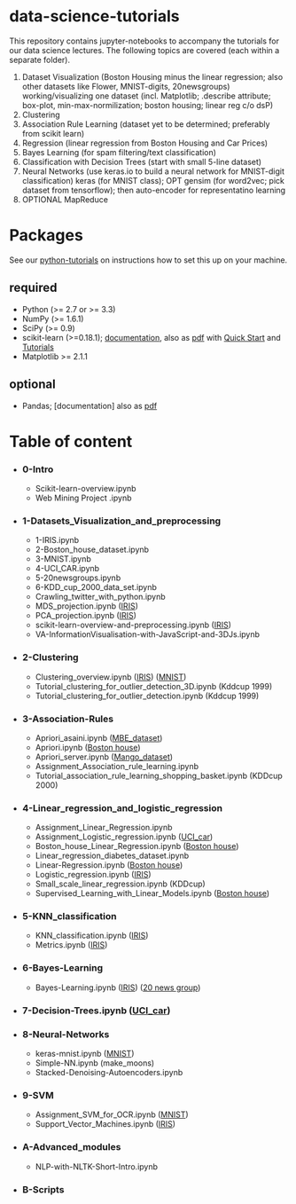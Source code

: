 # data-science-tutorials

<!-- 4.[Unsupervised Learning: Projections and Manifolds](./3-Association-Rules/Apriori_server.ipynb)
 -->
 
This repository contains jupyter-notebooks to accompany the tutorials for our data science lectures. The following topics are covered (each within a separate folder).

1. Dataset Visualization (Boston Housing minus the linear regression;
also other datasets like Flower, MNIST-digits, 20newsgroups) working/visualizing one dataset (incl. Matplotlib; .describe attribute; box-plot, min-max-normilization; boston housing; linear reg c/o dsP)
2. Clustering
3. Association Rule Learning (dataset yet to be determined; preferably from scikit learn)
4. Regression (linear regression from Boston Housing and Car Prices)
5. Bayes Learning (for spam filtering/text classification) 
6. Classification with Decision Trees (start with small 5-line dataset)
7. Neural Networks (use keras.io to build a neural network for
MNIST-digit classification) keras (for MNIST class); OPT gensim (for
	word2vec; pick dataset from tensorflow); then auto-encoder for
	representatino learning
8. OPTIONAL MapReduce

# Packages

See our [python-tutorials](https://github.com/zieglerk/python-tutorials) on instructions how to set this up on your
machine.

## required

- Python (>= 2.7 or >= 3.3)
- NumPy (>= 1.6.1)
- SciPy (>= 0.9)
- scikit-learn (>=0.18.1);
  [documentation](http://scikit-learn.org/stable/documentation.html),
  also as
  [pdf](http://scikit-learn.org/dev/_downloads/scikit-learn-docs.pdf)
  with [Quick
  Start](http://scikit-learn.org/stable/tutorial/basic/tutorial.html) and
  [Tutorials](http://scikit-learn.org/stable/tutorial/)
- Matplotlib >= 2.1.1

## optional

- Pandas; [documentation] also as
  [pdf](http://pandas.pydata.org/pandas-docs/version/0.18.1/pandas.pdf)

# Table of content
 * ### 0-Intro
   * Scikit-learn-overview.ipynb
   * Web Mining Project .ipynb
 * ### 1-Datasets_Visualization_and_preprocessing
   - 1-IRIS.ipynb
   - 2-Boston_house_dataset.ipynb
   - 3-MNIST.ipynb
   - 4-UCI_CAR.ipynb
   - 5-20newsgroups.ipynb
   - 6-KDD_cup_2000_data_set.ipynb
   * Crawling_twitter_with_python.ipynb
   * MDS_projection.ipynb ([IRIS](./1-Datasets_Visualization_and_preprocessing/1-IRIS.ipynb))
   * PCA_projection.ipynb ([IRIS](./1-Datasets_Visualization_and_preprocessing/1-IRIS.ipynb))
   * scikit-learn-overview-and-preprocessing.ipynb ([IRIS](./1-Datasets_Visualization_and_preprocessing/2-Boston_house_dataset.ipynb))
   * VA-InformationVisualisation-with-JavaScript-and-3DJs.ipynb
 * ### 2-Clustering
   * Clustering_overview.ipynb ([IRIS](./1-Datasets_Visualization_and_preprocessing/2-Boston_house_dataset.ipynb)) ([MNIST](./1-Datasets_Visualization_and_preprocessing/3-MNIST.ipynb))
   * Tutorial_clustering_for_outlier_detection_3D.ipynb (Kddcup 1999)
   * Tutorial_clustering_for_outlier_detection.ipynb (Kddcup 1999)
 * ### 3-Association-Rules
   * Apriori_asaini.ipynb ([MBE_dataset](./3-Association-Rules/dataset/INTEGRATED-DATASET.csv))
   * Apriori.ipynb ([Boston house](./1-Datasets_Visualization_and_preprocessing/2-Boston_house_dataset.ipynb))
   * Apriori_server.ipynb ([Mango_dataset](./3-Association-Rules/dataset/data.csv))
   * Assignment_Association_rule_learning.ipynb
   * Tutorial_association_rule_learning_shopping_basket.ipynb (KDDcup 2000)
 * ### 4-Linear_regression_and_logistic_regression
   * Assignment_Linear_Regression.ipynb
   * Assignment_Logistic_regression.ipynb ([UCI_car](./1-Datasets_Visualization_and_preprocessing/4-UCI_CAR.ipynb))
   * Boston_house_Linear_Regression.ipynb ([Boston house](./1-Datasets_Visualization_and_preprocessing/2-Boston_house_dataset.ipynb))
   * Linear_regression_diabetes_dataset.ipynb
   * Linear-Regression.ipynb ([Boston house](./1-Datasets_Visualization_and_preprocessing/2-Boston_house_dataset.ipynb))
   * Logistic_regression.ipynb ([IRIS](./1-Datasets_Visualization_and_preprocessing/1-IRIS.ipynb))
   * Small_scale_linear_regression.ipynb (KDDcup)
   * Supervised_Learning_with_Linear_Models.ipynb ([Boston house](./1-Datasets_Visualization_and_preprocessing/2-Boston_house_dataset.ipynb))
 * ### 5-KNN_classification
   * KNN_classification.ipynb ([IRIS](./1-Datasets_Visualization_and_preprocessing/1-IRIS.ipynb))
   * Metrics.ipynb ([IRIS](./1-Datasets_Visualization_and_preprocessing/1-IRIS.ipynb))
 * ### 6-Bayes-Learning
   * Bayes-Learning.ipynb ([IRIS](./1-Datasets_Visualization_and_preprocessing/1-IRIS.ipynb)) ([20 news group](./1-Datasets_Visualization_and_preprocessing/5-20newsgroups.ipynb))
 * ### 7-Decision-Trees.ipynb ([UCI_car](./1-Datasets_Visualization_and_preprocessing/4-UCI_CAR.ipynb))
 * ### 8-Neural-Networks
   * keras-mnist.ipynb ([MNIST](./1-Datasets_Visualization_and_preprocessing/3-MNIST.ipynb))
   * Simple-NN.ipynb (make_moons)
   * Stacked-Denoising-Autoencoders.ipynb
 * ### 9-SVM
   * Assignment_SVM_for_OCR.ipynb ([MNIST](./1-Datasets_Visualization_and_preprocessing/3-MNIST.ipynb))
   * Support_Vector_Machines.ipynb ([IRIS](./1-Datasets_Visualization_and_preprocessing/1-IRIS.ipynb))
 * ### A-Advanced_modules
   * NLP-with-NLTK-Short-Intro.ipynb
 * ### B-Scripts
